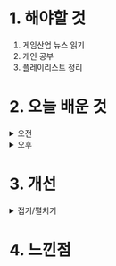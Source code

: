 
# 1. 해야할 것

1. 게임산업 뉴스 읽기 
2. 개인 공부  
3. 플레이리스트 정리




# 2. 오늘 배운 것

<details>
<summary>오전</summary>

## 오늘의 뉴스


■ '귀여움이 정의라냥' 캣 판타지 5월 30일 출시
펀토이 게임즈(Funtoy Games Limited)는 자사에서 서비스하는 고양이 모에화 수집형 RPG '캣 판타지(Cat Fantasy)'의 정식 서비스 일정을 오는 5월 30일로 확정했으며, 남은 기간 서비스 안정화 및 유저 확대에 집중할 계획이라고 오늘 밝혔습니다. 오는 5월 30일, 정식 서비스가 확정된 캣 판타지는 '고양이 모에화'를 표방하는 수집형 RPG로, 고양이들이 전부 모에화를 통해 귀엽거나 아름답게 표현된 미소녀 캐릭터로 변신해 '이모션'이라는 기이한 질병에 맞서 싸우는 이야기를 담았습니다.

■ 크래프톤 인도 공략 '불릿 에코', 소프트런칭 끝내고 정식 출시
크래프톤이 글로벌 게임 개발사 젭토랩이 개발한 '불릿 에코 인도(Bullet Echo India)'를 24일 인도에 정식 출시합니다. 불릿 에코 인도는 다른 이용자들과 팀을 구성하고 전략을 세워 치열한 전투에서 최후까지 살아남아야 하는 배틀 로얄 방식의 멀티 플레이 탑다운 슈팅 게임입니다.

■ 24일 OBT 시작 '다크앤다커 모바일', 연내 출시 목표 
크래프톤이 산하의 크리에이티브 스튜디오 블루홀스튜디오가 개발 중인 신작 '다크앤다커 모바일(DARK AND DARKER MOBILE)'의 첫 테스트를 24일 시작합니다. 크래프톤은 다크앤다커 모바일을 연내에 글로벌 출시하는 것을 목표로 하고 있으며, 이번 테스트를 통해 국내 이용자들의 다양한 의견을 먼저 수렴할 계획입니다.

■ 페르소나 제작진이 만든 '메타포', 10월 11일 출시 
세가가 신규 영상 공개와 함께 게임의 출시일을 10월 11일로 확정했습니다. 23일 진행된 아틀러스 특별 방송에서는 10월 11일 출시일을 확정하고 다양한 신규 정보와 영상을 공개했습니다.

■ [Ent+] 마블 구세주, 마블 지저스! '데드풀과 울버린'
20세기 폭스를 떠나 처음 디즈니 산하에서 처음 선보이는 데드풀의 세 번째 타이틀이자 MCU 최초의 R 등급 작품이 된 '데드풀과 울버린'의 예고편이 공개됐습니다. 이에 이번 예고편에서는 스토리와 배경을 이해할 수 있는보다 다양한 장면이 다수 담겼습니다.

■ '우리한텐 왜?' EA는 스텔라 블레이드 심의가 부럽다 
시프트업이 기대작 '스텔라 블레이드'의 출시를 앞두고 출시되는 모든 국가에서 검열 없이 출시될 것이라고 밝힌 가운데 EA 일본 총괄 매니저 션 노구치가 일본의 심의 기구 CERO에 불만을 표했습니다. 그의 설명에 따르면 2023년 출시된 '데드 스페이스'의 경우 일본 비디오 게임 심의 기구인 컴퓨터 오락 등급 기구(Computer Entertainment Rating Organization, CERO)에 등급을 받지 못했습니다.
</details>


<details>
<summary>오후</summary>


</details>




# 3. 개선


<details>
<summary>접기/펼치기</summary>


</details>



# 4. 느낀점


